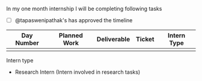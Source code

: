 In my one month internship I will be completing following tasks

- [ ] @tapaswenipathak's has approved the timeline


| Day Number  |  Planned Work | Deliverable | Ticket | Intern Type |
|---|---|---|---|---|
|   |   |   |   |   |


Intern type

- Research Intern (Intern involved in research tasks)

